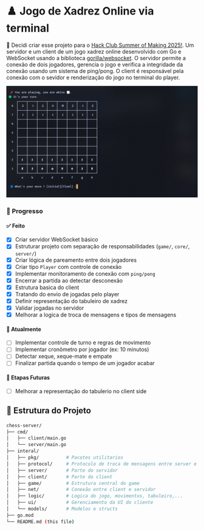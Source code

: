 # ♟️ Jogo de Xadrez Online via terminal 

 🧠 Decidi criar esse projeto para o [Hack Club Summer of Making 2025!](https://summer.hackclub.com/). Um servidor e um client de um jogo xadrez online desenvolvido com Go e WebSocket usando a biblioteca [gorilla/websocket](https://github.com/gorilla/websocket). O servidor permite a conexão de dois jogadores, gerencia o jogo e verifica a integridade da conexão usando um sistema de ping/pong. O client é responsável pela conexão com o sevidor e renderização do jogo no terminal do player. 

![alt text](./image.png) 

### 📌 Progresso
#### ✅ Feito

- [x] Criar servidor WebSocket básico 
- [x] Estruturar projeto com separação de responsabilidades (`game/`, `core/`, `server/`)
- [x] Criar lógica de pareamento entre dois jogadores
- [x] Criar tipo `Player` com controle de conexão
- [x] Implementar monitoramento de conexão com `ping/pong`
- [x] Encerrar a partida ao detectar desconexão
- [x] Estrutura basica do client
- [x] Tratando do envio de jogadas pelo player
- [x] Definir representação do tabuleiro de xadrez
- [x] Validar jogadas no servidor
- [x] Melhorar a logica de troca de mensagens e tipos de mensagens 

#### 📍 Atualmente 

- [ ] Implementar controle de turno e regras de movimento
- [ ] Implementar cronômetro por jogador (ex: 10 minutos)
- [ ] Detectar xeque, xeque-mate e empate
- [ ] Finalizar partida quando o tempo de um jogador acabar

#### 🧠  Etapas Futuras
- [ ] Melhorar a representação do tabulerio no client side

## 📁 Estrutura do Projeto

```bash
chess-server/
├── cmd/
│   ├── client/main.go
│   └── server/main.go
├── interal/
│   ├── pkg/          # Pacotes utilitarios 
│   ├── protocol/     # Protocolo de troca de mensagens entre server e client
│   ├── server/       # Parte do servidor 
│   ├── client/       # Parte do client
│   ├── game/         # Estrutura central do game
│   ├── net/          # Conexão entre client e servidor 
│   ├── logic/        # Logica do jogo, movimentos, tabuleiro,...
│   ├── ui/           # Gerenciamento da UI do cliente
│   └── models/       # Modelos e structs
├── go.mod
└── README.md (this file)


